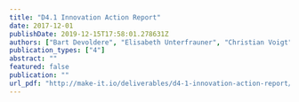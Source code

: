 ```yaml
---
title: "D4.1 Innovation Action Report"
date: 2017-12-01
publishDate: 2019-12-15T17:58:01.278631Z
authors: ["Bart Devoldere", "Elisabeth Unterfrauner", "Christian Voigt", "Massimo Menichinelli", "Matias Verderau", "Kasper Birkeholm Munk", "Jeremy Millard", "Troels Bovbjerg", "Arnoud de Jong", "David Langley"]
publication_types: ["4"]
abstract: ""
featured: false
publication: ""
url_pdf: "http://make-it.io/deliverables/d4-1-innovation-action-report/"
---
```


